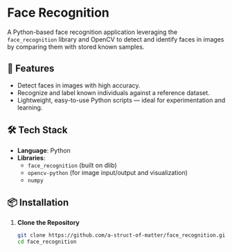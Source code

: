 # Face Recognition

A Python-based face recognition application leveraging the `face_recognition` library and OpenCV to detect and identify faces in images by comparing them with stored known samples.

## 🚀 Features
- Detect faces in images with high accuracy.
- Recognize and label known individuals against a reference dataset.
- Lightweight, easy-to-use Python scripts — ideal for experimentation and learning.

## 🛠️ Tech Stack
- **Language**: Python  
- **Libraries**:
  - `face_recognition` (built on dlib)
  - `opencv-python` (for image input/output and visualization)
  - `numpy`

## 📦 Installation
1. **Clone the Repository**
   ```bash
   git clone https://github.com/a-struct-of-matter/face_recognition.git
   cd face_recognition
